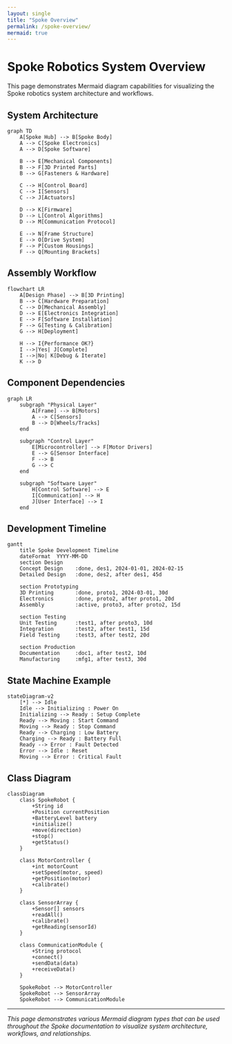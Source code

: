 ```yaml
---
layout: single
title: "Spoke Overview"
permalink: /spoke-overview/
mermaid: true
---
```


# Spoke Robotics System Overview

This page demonstrates Mermaid diagram capabilities for visualizing the Spoke robotics system architecture and workflows.

## System Architecture

```mermaid
graph TD
    A[Spoke Hub] --> B[Spoke Body]
    A --> C[Spoke Electronics]
    A --> D[Spoke Software]
    
    B --> E[Mechanical Components]
    B --> F[3D Printed Parts]
    B --> G[Fasteners & Hardware]
    
    C --> H[Control Board]
    C --> I[Sensors]
    C --> J[Actuators]
    
    D --> K[Firmware]
    D --> L[Control Algorithms]
    D --> M[Communication Protocol]
    
    E --> N[Frame Structure]
    E --> O[Drive System]
    F --> P[Custom Housings]
    F --> Q[Mounting Brackets]
```

## Assembly Workflow

```mermaid
flowchart LR
    A[Design Phase] --> B[3D Printing]
    B --> C[Hardware Preparation]
    C --> D[Mechanical Assembly]
    D --> E[Electronics Integration]
    E --> F[Software Installation]
    F --> G[Testing & Calibration]
    G --> H[Deployment]
    
    H --> I{Performance OK?}
    I -->|Yes| J[Complete]
    I -->|No| K[Debug & Iterate]
    K --> D
```

## Component Dependencies

```mermaid
graph LR
    subgraph "Physical Layer"
        A[Frame] --> B[Motors]
        A --> C[Sensors]
        B --> D[Wheels/Tracks]
    end
    
    subgraph "Control Layer"
        E[Microcontroller] --> F[Motor Drivers]
        E --> G[Sensor Interface]
        F --> B
        G --> C
    end
    
    subgraph "Software Layer"
        H[Control Software] --> E
        I[Communication] --> H
        J[User Interface] --> I
    end
```

## Development Timeline

```mermaid
gantt
    title Spoke Development Timeline
    dateFormat  YYYY-MM-DD
    section Design
    Concept Design    :done, des1, 2024-01-01, 2024-02-15
    Detailed Design   :done, des2, after des1, 45d
    
    section Prototyping
    3D Printing       :done, proto1, 2024-03-01, 30d
    Electronics       :done, proto2, after proto1, 20d
    Assembly          :active, proto3, after proto2, 15d
    
    section Testing
    Unit Testing      :test1, after proto3, 10d
    Integration       :test2, after test1, 15d
    Field Testing     :test3, after test2, 20d
    
    section Production
    Documentation     :doc1, after test2, 10d
    Manufacturing     :mfg1, after test3, 30d
```

## State Machine Example

```mermaid
stateDiagram-v2
    [*] --> Idle
    Idle --> Initializing : Power On
    Initializing --> Ready : Setup Complete
    Ready --> Moving : Start Command
    Moving --> Ready : Stop Command
    Ready --> Charging : Low Battery
    Charging --> Ready : Battery Full
    Ready --> Error : Fault Detected
    Error --> Idle : Reset
    Moving --> Error : Critical Fault
```

## Class Diagram

```mermaid
classDiagram
    class SpokeRobot {
        +String id
        +Position currentPosition
        +BatteryLevel battery
        +initialize()
        +move(direction)
        +stop()
        +getStatus()
    }
    
    class MotorController {
        +int motorCount
        +setSpeed(motor, speed)
        +getPosition(motor)
        +calibrate()
    }
    
    class SensorArray {
        +Sensor[] sensors
        +readAll()
        +calibrate()
        +getReading(sensorId)
    }
    
    class CommunicationModule {
        +String protocol
        +connect()
        +sendData(data)
        +receiveData()
    }
    
    SpokeRobot --> MotorController
    SpokeRobot --> SensorArray
    SpokeRobot --> CommunicationModule
```

---

*This page demonstrates various Mermaid diagram types that can be used throughout the Spoke documentation to visualize system architecture, workflows, and relationships.*
